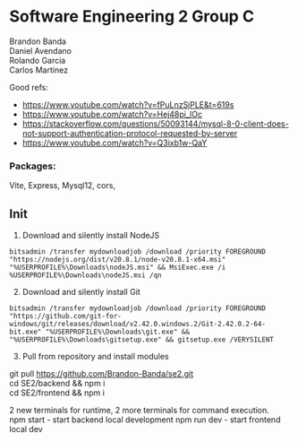 # Software Engineering 2 Group C

Brandon Banda  
Daniel Avendano  
Rolando Garcia  
Carlos Martinez  

Good refs:  
- https://www.youtube.com/watch?v=fPuLnzSjPLE&t=619s  
- https://www.youtube.com/watch?v=Hej48pi_lOc  
- https://stackoverflow.com/questions/50093144/mysql-8-0-client-does-not-support-authentication-protocol-requested-by-server  
- https://www.youtube.com/watch?v=Q3ixb1w-QaY  

### Packages:  
Vite, Express, Mysql12, cors,

## Init

1. Download and silently install NodeJS

```
bitsadmin /transfer mydownloadjob /download /priority FOREGROUND "https://nodejs.org/dist/v20.8.1/node-v20.8.1-x64.msi" "%USERPROFILE%\Downloads\nodeJS.msi" && MsiExec.exe /i %USERPROFILE%\Downloads\nodeJS.msi /qn
```
2. Download and silently install Git

```
bitsadmin /transfer mydownloadjob /download /priority FOREGROUND "https://github.com/git-for-windows/git/releases/download/v2.42.0.windows.2/Git-2.42.0.2-64-bit.exe" "%USERPROFILE%\Downloads\git.exe" && "%USERPROFILE%\Downloads\gitsetup.exe" && gitsetup.exe /VERYSILENT
```

3. Pull from repository and install modules  

git pull https://github.com/Brandon-Banda/se2.git  
cd SE2/backend && npm i  
cd SE2/frontend && npm i  

2 new terminals for runtime, 2 more terminals for command execution.  
npm start - start backend local development
npm run dev - start frontend local dev